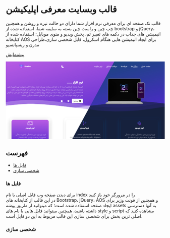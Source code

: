 # قالب وبسایت معرفی اپلیکیشن

قالب تک صفحه ای برای معرفی نرم افزار شما دارای دو حالت تیره و روشن و همچنین چپ چین و راست چین بسته به سلیقه شما، استفاده شده از bootstrap و jQuery، انیمیشن های جذاب در دکمه های تغییر تم،‌ پخش ویدیو و منوی موبایل؛ استفاده شده از کتابخانه AOS برای ایجاد انیمیشن هایی هنگام اسکرول، قابل شخصی سازی،طراحی مدرن و ریسپانسیو

[پیشنمایش][Preview]

[![Preview][Banner]][Banner]

## فهرست
* [فایل ها](#فایل-ها)
* [شخصی سازی](#شخصی-سازی)


### فایل ها
برای دیدن صفحه وب فایل اصلی با نام index را در مرورگر خود باز کنید
<br/>
در این قالب از کتابخانه های Bootstrap، jQuery، AOS و همچنین از فونت وزیر برای ایجاد صفحه استفاده شده است؛ که میتوانید از طریق پوشه assets به آنها دسترسی داشته باشید، همچنین میتوانید فایل هایی با نام های style و script مشاهده کنید که اصلی ترین بخش برای شخصی سازی این قالب مربوط به این دو فایل است.

### شخصی سازی

[Preview]: https://mjavadh.github.io/Application-introduction-website-template/
[Banner]: https://github.com/MjavadH/Application-introduction-website-template/blob/master/docx/preview/Banner.jpg "Banner"
